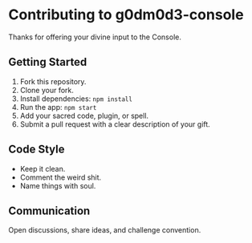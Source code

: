 
# Contributing to g0dm0d3-console

Thanks for offering your divine input to the Console.

## Getting Started

1. Fork this repository.
2. Clone your fork.
3. Install dependencies: `npm install`
4. Run the app: `npm start`
5. Add your sacred code, plugin, or spell.
6. Submit a pull request with a clear description of your gift.

## Code Style

- Keep it clean.
- Comment the weird shit.
- Name things with soul.

## Communication

Open discussions, share ideas, and challenge convention.
